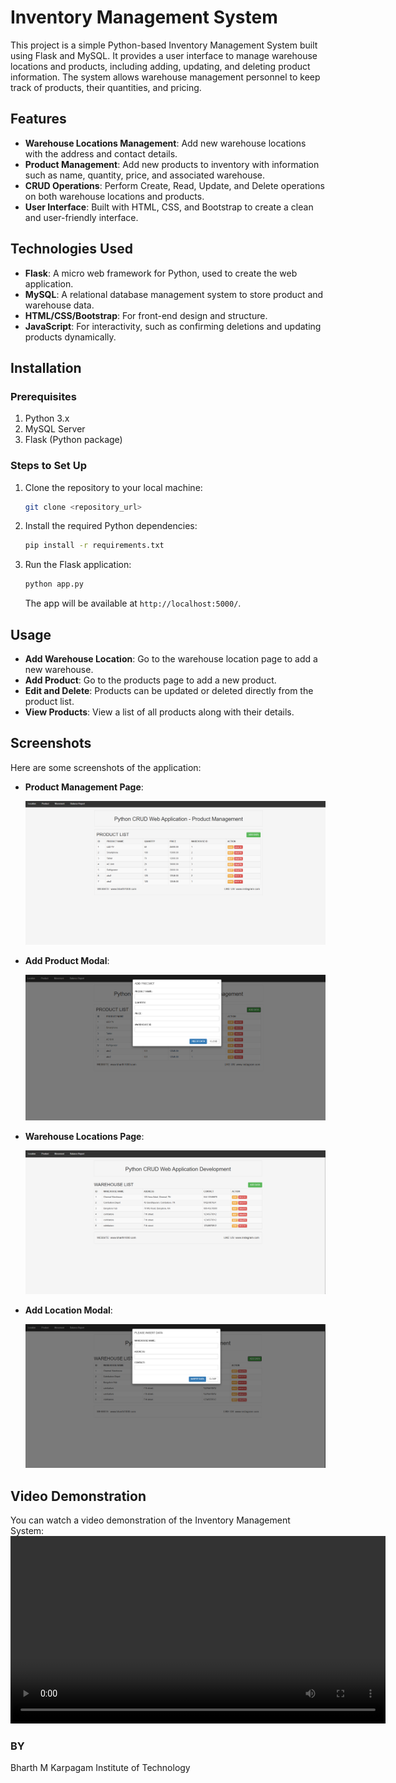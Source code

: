 # Inventory Management System

This project is a simple Python-based Inventory Management System built using Flask and MySQL. It provides a user interface to manage warehouse locations and products, including adding, updating, and deleting product information. The system allows warehouse management personnel to keep track of products, their quantities, and pricing.

## Features

- **Warehouse Locations Management**: Add new warehouse locations with the address and contact details.
- **Product Management**: Add new products to inventory with information such as name, quantity, price, and associated warehouse.
- **CRUD Operations**: Perform Create, Read, Update, and Delete operations on both warehouse locations and products.
- **User Interface**: Built with HTML, CSS, and Bootstrap to create a clean and user-friendly interface.

## Technologies Used

- **Flask**: A micro web framework for Python, used to create the web application.
- **MySQL**: A relational database management system to store product and warehouse data.
- **HTML/CSS/Bootstrap**: For front-end design and structure.
- **JavaScript**: For interactivity, such as confirming deletions and updating products dynamically.

## Installation

### Prerequisites

1. Python 3.x
2. MySQL Server
3. Flask (Python package)

### Steps to Set Up

1. Clone the repository to your local machine:
    ```bash
    git clone <repository_url>
    ```

2. Install the required Python dependencies:
    ```bash
    pip install -r requirements.txt
    ```
3. Run the Flask application:
    ```bash
    python app.py
    ```

    The app will be available at `http://localhost:5000/`.

## Usage

- **Add Warehouse Location**: Go to the warehouse location page to add a new warehouse.
- **Add Product**: Go to the products page to add a new product.
- **Edit and Delete**: Products can be updated or deleted directly from the product list.
- **View Products**: View a list of all products along with their details.

## Screenshots

Here are some screenshots of the application:

- **Product Management Page**:

    ![Product Management Page](https://github.com/bharth1000/Aerele_Flask/blob/main/Screenshot%202025-05-06%20161714.png?raw=true)

- **Add Product Modal**:

    ![Add Product Modal](https://github.com/bharth1000/Aerele_Flask/blob/main/Screenshot%202025-05-06%20161730.png?raw=true)

- **Warehouse Locations Page**:

    ![Warehouse Locations Page](https://github.com/bharth1000/Aerele_Flask/blob/main/Screenshot%202025-05-06%20161643.png?raw=true)

- **Add Location Modal**:

    ![Add Product Modal](https://github.com/bharth1000/Aerele_Flask/blob/main/Screenshot%202025-05-06%20161702.png?raw=true)
  
## Video Demonstration

You can watch a video demonstration of the Inventory Management System:
<video width="600" controls>
  <source src="aerele.mp4" type="video/mp4">
  Your browser does not support the video tag.
</video>

### BY
Bharth M
Karpagam Institute of Technology


